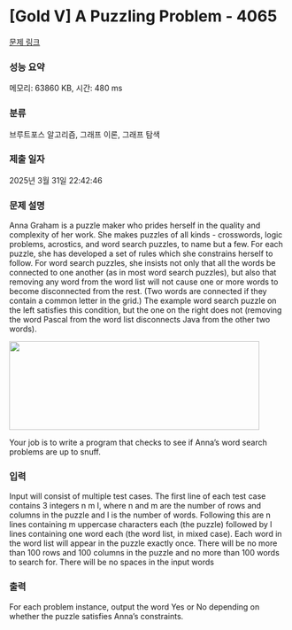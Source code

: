 # [Gold V] A Puzzling Problem - 4065 

[문제 링크](https://www.acmicpc.net/problem/4065) 

### 성능 요약

메모리: 63860 KB, 시간: 480 ms

### 분류

브루트포스 알고리즘, 그래프 이론, 그래프 탐색

### 제출 일자

2025년 3월 31일 22:42:46

### 문제 설명

<p>Anna Graham is a puzzle maker who prides herself in the quality and complexity of her work. She makes puzzles of all kinds - crosswords, logic problems, acrostics, and word search puzzles, to name but a few. For each puzzle, she has developed a set of rules which she constrains herself to follow. For word search puzzles, she insists not only that all the words be connected to one another (as in most word search puzzles), but also that removing any word from the word list will not cause one or more words to become disconnected from the rest. (Two words are connected if they contain a common letter in the grid.) The example word search puzzle on the left satisfies this condition, but the one on the right does not (removing the word Pascal from the word list disconnects Java from the other two words).</p>

<p><img alt="" src="https://www.acmicpc.net/upload/images2/puzzle.png" style="height:160px; width:452px"></p>

<p>Your job is to write a program that checks to see if Anna’s word search problems are up to snuff.</p>

### 입력 

 <p>Input will consist of multiple test cases. The first line of each test case contains 3 integers n m l, where n and m are the number of rows and columns in the puzzle and l is the number of words. Following this are n lines containing m uppercase characters each (the puzzle) followed by l lines containing one word each (the word list, in mixed case). Each word in the word list will appear in the puzzle exactly once. There will be no more than 100 rows and 100 columns in the puzzle and no more than 100 words to search for. There will be no spaces in the input words</p>

### 출력 

 <p>For each problem instance, output the word Yes or No depending on whether the puzzle satisfies Anna’s constraints.</p>

